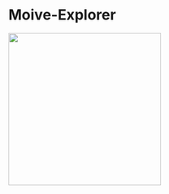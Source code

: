 # Moive-Explorer
<img src="https://raw.githuusercontent.com/BOINISRIHARI/Moive-Explorer/refs/heads/main/moive%20explorer.PNG" width="300" />
